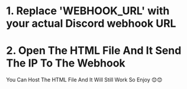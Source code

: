 <title> READ ME </title>


<h1> 1. Replace 'WEBHOOK_URL' with your actual Discord webhook URL </h1>
<h1> 2. Open The HTML File And It Send The IP To The Webhook </h1>
<space>
</space>
You Can Host The HTML File And It Will Still Work So Enjoy 😊😊

